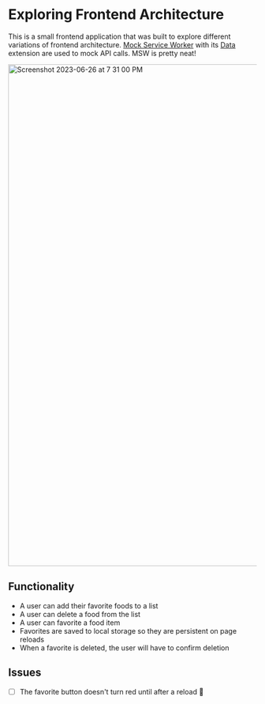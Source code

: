 # Exploring Frontend Architecture
This is a small frontend application that was built to explore different variations of frontend architecture.
[Mock Service Worker](https://github.com/mswjs) with its [Data](https://github.com/mswjs/data) extension are used to mock API calls. MSW is pretty neat!

<img width="1016" alt="Screenshot 2023-06-26 at 7 31 00 PM" src="https://github.com/efuller/exploring-frontend-architecture/assets/4174472/86f45d92-1357-4942-9ef2-daf61a664037">

## Functionality
- A user can add their favorite foods to a list
- A user can delete a food from the list
- A user can favorite a food item
- Favorites are saved to local storage so they are persistent on page reloads
- When a favorite is deleted, the user will have to confirm deletion

## Issues
- [ ] The favorite button doesn't turn red until after a reload 😤

